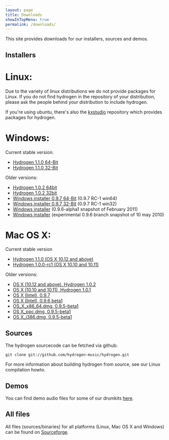 ```yaml
---
layout: page
title: Downloads
showInTopMenu: true
permalink: /downloads/
---
```


This site provides downloads for our installers, sources and demos.

## Installers

# Linux:

Due to the variety of linux distributions we do not provide packages for Linux. If you do not find hydrogen in the repository of your distribution, please ask the people behind your distribution to include hydrogen.

If you're using ubuntu, there's also the [kxstudio](http://kxstudio.linuxaudio.org/Repositories) repository which provides packages for hydrogen.

# Windows:

Current stable version: 

* [Hydrogen 1.1.0 64-Bit](https://github.com/hydrogen-music/hydrogen/releases/download/1.1.0/Hydrogen-1.1.0-win64.exe)
* [Hydrogen 1.1.0 32-Bit](https://github.com/hydrogen-music/hydrogen/releases/download/1.1.0/Hydrogen-1.1.0-win32.exe)

Older versions:

* [Hydrogen 1.0.2 64bit](https://sourceforge.net/projects/hydrogen/files/Hydrogen/1.0.0%20Binaries/Hydrogen-1.0.2-win64.exe/download)
* [Hydrogen 1.0.2 32bit](https://sourceforge.net/projects/hydrogen/files/Hydrogen/1.0.0%20Binaries/Hydrogen-1.0.2-win32.exe/download)
* [Windows installer 0.9.7 64-Bit](https://sourceforge.net/projects/hydrogen/files/Hydrogen/0.9.7%20Binaries/Hydrogen-0.9.7-rc1-win64.exe/download) (0.9.7 RC-1 win64)
* [Windows installer 0.9.7 32-Bit](https://sourceforge.net/projects/hydrogen/files/Hydrogen/0.9.7%20Binaries/Hydrogen-0.9.7-rc1-win32.exe/download) (0.9.7 RC-1 win32)
* [Windows installer](http://sourceforge.net/projects/hydrogen/files/Hydrogen/0.9.6%20Binaries/hydrogen_0.9.6-alpha1.exe/download) (0.9.6-alpha1 snapshot of February 2011)
* [Windows installer](http://sourceforge.net/projects/hydrogen/files/Hydrogen/0.9.6%20Binaries/hydrogen_0.9.6-snapshot1.exe/download) (experimental 0.9.6 branch snapshot of 10 may 2010)

 
# Mac OS X:

Current stable version

* [Hydrogen 1.1.0 (OS X 10.12 and above)](https://github.com/hydrogen-music/hydrogen/releases/download/1.1.0/Hydrogen-1.1.0.dmg)
* [Hydrogen 1.0.0-rc1 (OS X 10.10 and 10.11)](https://github.com/hydrogen-music/hydrogen/releases/download/1.0.0-rc1/Hydrogen-legacy.dmg)

Older versions:

* [OS X (10.12 and above), Hydrogen 1.0.2](https://sourceforge.net/projects/hydrogen/files/Hydrogen/1.0.0%20Binaries/Hydrogen-1.0.2.dmg/download)
* [OS X (10.10 and 10.11), Hydrogen 1.0.1](https://sourceforge.net/projects/hydrogen/files/Hydrogen/1.0.0%20Binaries/Hydrogen-legacy-1.0.1.dmg/download)
* [OS X (Intel), 0.9.7](https://sourceforge.net/projects/hydrogen/files/Hydrogen/0.9.7%20Binaries/Hydrogen-0.9.7.dmg/download)
* [OS X (Intel), 0.9.6 beta1](http://sourceforge.net/projects/hydrogen/files/Hydrogen/0.9.6%20Binaries/hydrogen-0.9.6-beta1.dmg/download) 
* [OS_X_x86_64.dmg, 0.9.5-beta1](http://sourceforge.net/projects/hydrogen/files/Hydrogen/0.9.5%20Binaries/hydrogen_0.9.5-beta1_x86_64.dmg/download)
* [OS X_ppc.dmg, 0.9.5-beta1](http://sourceforge.net/projects/hydrogen/files/Hydrogen/0.9.5%20Binaries/Hydrogen_0.9.5-beta1_ppc.dmg/download)
* [OS X_i386.dmg, 0.9.5-beta1](http://sourceforge.net/projects/hydrogen/files/Hydrogen/0.9.5%20Binaries/hydrogen_0.9.5-beta1_i386.dmg/download)


 
## Sources

The hydrogen sourcecode can be fetched via github:

	git clone git://github.com/hydrogen-music/hydrogen.git

For more information about building hydrogen from source, see our Linux compilation howto.

## Demos

You can find demo audio files for some of our drumkits [here](https://sourceforge.net/projects/hydrogen/files/Hydrogen/demos/).

## All files

All files (sources/binaries) for all platforms (Linux, Mac OS X and Windows) can be found on [Sourceforge](http://sourceforge.net/projects/hydrogen/files/).

 
